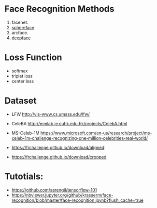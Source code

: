 # Face Recognition Methods
1. facenet.
2. [sphereface](https://openaccess.thecvf.com/content_cvpr_2017/papers/Liu_SphereFace_Deep_Hypersphere_CVPR_2017_paper.pdf)
3. arcface.
4. [deepface](https://github.com/serengil/deepface)

# Loss Function
* softmax
* triplet loss
* center loss

# Dataset 
* LFW http://vis-www.cs.umass.edu/lfw/
* CeleBA http://mmlab.ie.cuhk.edu.hk/projects/CelebA.html
* MS-Celeb-1M https://www.microsoft.com/en-us/research/project/ms-celeb-1m-challenge-recognizing-one-million-celebrities-real-world/

* https://frchallenge.github.io/download/aligned
* https://frchallenge.github.io/download/cropped

# Tutotials: 
* https://github.com/serengil/tensorflow-101
* https://nbviewer.jupyter.org/github/krasserm/face-recognition/blob/master/face-recognition.ipynb?flush_cache=true
